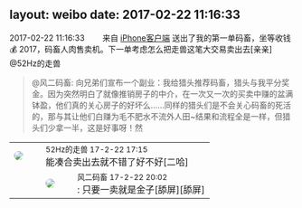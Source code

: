 layout: weibo
date: 2017-02-22 11:16:33
---
<meta name="referrer" content="no-referrer" />

2017-02-22 11:16:33  &nbsp;&nbsp;&nbsp;&nbsp;&nbsp;&nbsp; 来自 <a href="http://app.weibo.com/t/feed/9ksdit" rel="nofollow">iPhone客户端</a>
送出了我的第一单码畜，坐等收钱💰 2017，码畜人肉售卖机。下一单考虑怎么把走兽这笔大交易卖出去[亲亲] @52Hz的走兽
>  @风二码畜: 向兄弟们宣布一个副业：我给猎头推荐码畜，猎头与我平分奖金。因为突然明白了就像推销房子的中介，在一次又一次的买卖中赚的盆满钵盈，他们真的关心房子的好坏么……同样的猎头们是不会关心码畜的死活的，那与其让他们白赚为毛不肥水不流外人田~结果和流程全是一样，但猎头们少拿一半，这是好事呀！然 ​​​

<table style="width: 100%;">
  <tr>
    <td style="width: 40px;"><img style="border-radius:50%" src="https://tva4.sinaimg.cn/crop.0.0.180.180.50/8beaf773jw1e8qgp5bmzyj2050050aa8.jpg?KID=imgbed,tva&Expires=1624464133&ssig=rz1qnddjj4"></td>
    <td colspan="2"><small>52Hz的走兽 17-2-22 17:15</small><br/>能凑合卖出去就不错了好不好[二哈]</td>
  </tr>
  <tr>
    <td/>
    <td style="width: 40px;"><img style="border-radius:50%" src="https://tva3.sinaimg.cn/crop.0.0.639.639.50/6d2a6003jw8f3idy69w2gj20hs0hrt9g.jpg?KID=imgbed,tva&Expires=1624464133&ssig=iRKSCO4fk8"></td>
    <td><small>风二码畜 17-2-22 20:02</small><br/>: 只要一卖就是金子[舔屏][舔屏]</td>
  </tr>
</table>
